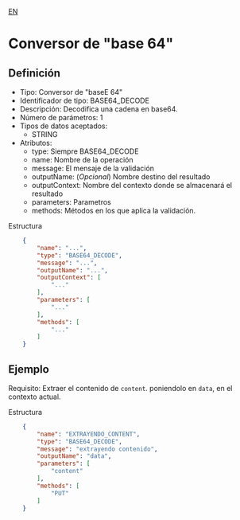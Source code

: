 [EN](BASE64_DECODE.md)
# Conversor de "base 64"

## Definición
* Tipo: Conversor de "baseE 64"
* Identificador de tipo: BASE64_DECODE
* Descripción: Decodifica una cadena en base64.
* Número de parámetros: 1
* Tipos de datos aceptados:
  * STRING
* Atributos:
  * type: Siempre BASE64_DECODE
  * name: Nombre de la operación
  * message: El mensaje de la validación
  * outputName: (_Opcional_) Nombre destino del resultado
  * outputContext: Nombre del contexto donde se almacenará el resultado
  * parameters: Parametros
  * methods: Métodos en los que aplica la validación.

Estructura
```json
	{
		"name": "...",
		"type": "BASE64_DECODE",
		"message": "...",
		"outputName": "...",
		"outputContext": [
			"..."
		],
		"parameters": [
			"..."
		],
		"methods": [
			"..."
		]
	}
```
## Ejemplo

Requisito: Extraer el contenido de `content`. poniendolo en  `data`, en el contexto actual.

Estructura
```json
	{
		"name": "EXTRAYENDO_CONTENT",
		"type": "BASE64_DECODE",
		"message": "extrayendo contenido",
		"outputName": "data",
		"parameters": [
			"content"
		],
		"methods": [
			"PUT"
		]
	}
```
